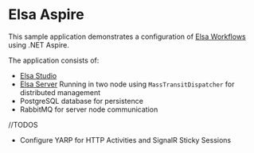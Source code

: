 # Elsa Aspire
This sample application demonstrates a configuration of [Elsa Workflows](https://v3.elsaworkflows.io/) using .NET Aspire.

The application consists of:

- [Elsa Studio](https://github.com/elsa-workflows/elsa-studio)
- [Elsa Server](https://github.com/elsa-workflows/elsa-core) Running in two node using `MassTransitDispatcher` for distributed management
- PostgreSQL database for persistence
- RabbitMQ for server node communication

//TODOS
- Configure YARP for HTTP Activities and SignalR Sticky Sessions